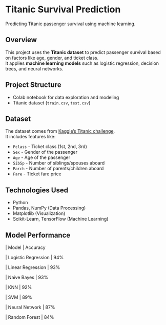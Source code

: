 # Titanic Survival Prediction  
Predicting Titanic passenger survival using machine learning.

## Overview  
This project uses the **Titanic dataset** to predict passenger survival based on factors like age, gender, and ticket class.  
It applies **machine learning models** such as logistic regression, decision trees, and neural networks.

## Project Structure  
- Colab notebook for data exploration and modeling  
- Titanic dataset (`train.csv`, `test.csv`)   

## Dataset  
The dataset comes from [Kaggle’s Titanic challenge](https://www.kaggle.com/c/titanic/data).  
It includes features like:  
- `Pclass` - Ticket class (1st, 2nd, 3rd)  
- `Sex` - Gender of the passenger  
- `Age` - Age of the passenger  
- `SibSp` - Number of siblings/spouses aboard  
- `Parch` - Number of parents/children aboard  
- `Fare` - Ticket fare price  

## Technologies Used  
- Python 
- Pandas, NumPy (Data Processing)  
- Matplotlib (Visualization)  
- Scikit-Learn, TensorFlow (Machine Learning)  

## Model Performance  
|        Model        | Accuracy 

| Logistic Regression | 94% 

| Linear Regression   | 93%

| Naive Bayes         | 93% 

| KNN                 | 92%

| SVM                 | 89% 

| Neural Network      | 87%

| Random Forest       | 84% 
